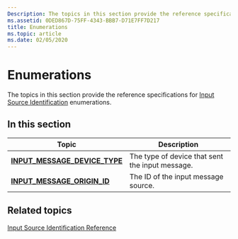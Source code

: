 ```yaml
---
Description: The topics in this section provide the reference specifications for Input Source Identification enumerations.
ms.assetid: 0DED867D-75FF-4343-BBB7-D71E7FF7D217
title: Enumerations
ms.topic: article
ms.date: 02/05/2020
---
```


# Enumerations

The topics in this section provide the reference specifications for [Input Source Identification](input-source-identification-portal.md) enumerations.

## In this section

| Topic | Description |
|---|---|
| [**INPUT_MESSAGE_DEVICE_TYPE**](/windows/win32/api/winuser/ne-winuser-input_message_device_type)<br/> | The type of device that sent the input message.<br/> |
| [**INPUT_MESSAGE_ORIGIN_ID**](/windows/win32/api/winuser/ne-winuser-input_message_origin_id)<br/> | The ID of the input message source.<br/> |

## Related topics

[Input Source Identification Reference](input-source-identification-reference.md)
